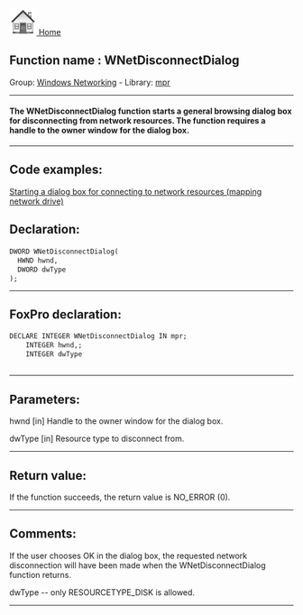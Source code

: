 [<img src="../../images/home.png"> Home ](https://github.com/VFPX/Win32API)  

## Function name : WNetDisconnectDialog
Group: [Windows Networking](../../functions_group.md#Windows_Networking)  -  Library: [mpr](../../Libraries.md#mpr)  
***  


#### The WNetDisconnectDialog function starts a general browsing dialog box for disconnecting from network resources. The function requires a handle to the owner window for the dialog box.
***  


## Code examples:
[Starting a dialog box for connecting to network resources (mapping network drive)](../../samples/sample_309.md)  

## Declaration:
```foxpro  
DWORD WNetDisconnectDialog(
  HWND hwnd,
  DWORD dwType
);  
```  
***  


## FoxPro declaration:
```foxpro  
DECLARE INTEGER WNetDisconnectDialog IN mpr;
	INTEGER hwnd,;
	INTEGER dwType
  
```  
***  


## Parameters:
hwnd 
[in] Handle to the owner window for the dialog box. 

dwType 
[in] Resource type to disconnect from.  
***  


## Return value:
If the function succeeds, the return value is NO_ERROR (0).  
***  


## Comments:
If the user chooses OK in the dialog box, the requested network disconnection will have been made when the WNetDisconnectDialog function returns.  
  
dwType -- only RESOURCETYPE_DISK is allowed.  
  
***  

